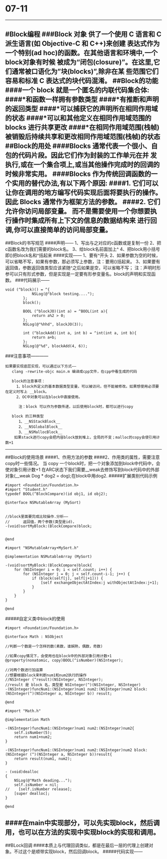 # 07-11
---
#Block编程
###Block 对象 供了一个使用 C 语言和 C 派生语言(如 Objective-C 和 C++)来创建 表达式作为一个特别(ad hoc)的函数。在其他语言和环境中,一个block对象有时候 被成为“闭包(closure)”。在这里,它们通常被口语化为”块(blocks)”,除非在某 些范围它们容易和标准 C 表达式的块代码混淆。
##Block的功能
####一个 block 就是一个匿名的内联代码集合体:
####*和函数一样拥有参数类型
####*有推断和声明的返回类型
####*可以捕获它的声明所在相同作用域的状态
####*可以和其他定义在相同作用域范围的 blocks 进行共享更改
####*在相同作用域范围(栈帧)被销毁后持续共享和更改相同作用域范围(栈帧)的状态
##Block的用处
####Blocks 通常代表一个很小、自包的代码片段。因此它们作为封装的工作单元在并 发执行,或在一个集合项上,或当其他操作完成时的回调的时候非常实用。
####Blocks 作为传统回调函数的一个实用的替代办法,有以下两个原因:
####1. 它们可以让你在调用的地方编写代码实现后面将要执行的操作。
    因此 Blocks 通常作为框架方法的参数。
####2. 它们允许你访问局部变量。
    而不是需要使用一个你想要执行操作时集成所有上下文的信息的数据结构来
    进行回调,你可以直接简单的访问局部变量。
---
##Block的书写规范
####声明——
    1、写出与之对应的c函数或是复制一份
    2、把c函数名改为我们需要的block名。
    3、给block名前面加上^
    4、把block用小括号即()把block名和^括起来
####实现——
    1、要有^开头
    2、如果参数为空的时候，可以省略不写，如果有参数，那必须写上参数，注：要用()括起来。
    3、如果要有返回值，参数返回值类型应该紧随^之后如果是空，可以省略不写；
    注：声明时形参可以只有形式参数，但是实现是一定要有形参变量名。block的声明和实现函数。
###代码展示——
```
void (^block)() = ^{
            NSLog(@"block testing....");
        };
        block();
        
        BOOL (^blockJO)(int a) = ^BOOL(int a){
            return a%2 > 0;
        };
        NSLog(@"%hhd", blockJO(3));
        
        int (^blockAdd)(int a, int b) = ^int(int a, int b){
            return a+b;
        };
        NSLog(@"%d", blockAdd(4, 6));
```
###注意事项————
```
如果要实现底层实现，可以通过以下方式——
   clang -rewrite-objc main.m 编译成cpp文件，在cpp中看生成的代码
        
   block的注意事项：
     1、block外定义的基本数据类型变量，可以被访问，但不能被修改。如果想使用必须要在定义时写上 __block。
     2、OC中对象可以在block中直接使用。

      注：block 可以作为参数传递，以后使用block时，都可以进行copy
        
   block 的三种类型
      1、__NSStackBlock__
      2、__NSGlobalBlock__
      3、__NSMallocBlock__
    如果stack进行copy会把内容block放到堆上，全局的不变；malloc的copy会使引用计数+1
```
---
##Block的使用场景
####1、作用方法的参数
####2、作用类的属性，需要注意copy时一些情况。
     当 copy 一个block时，把一个对象添加到block中代码中，会使对象引用计数+1
     在ARC状态下我们需要__weak去修饰写到block代码中的外部对象(__weak Dog * dog2 = dog);在block中用dog2.
#####扩展类别代码示例
```
#import <Foundation/Foundation.h>
#import "Student.h"
typedef BOOL(^BlockCompare)(id obj1, id obj2);

@interface NSMutableArray (MySort)


//block里面要完成比较操作.分析——
//      返回值，两个参数(类型是id)，
-(void)sortMyBlock:(BlockCompare)block;


@end
```
```
#import "NSMutableArray+MySort.h"

@implementation NSMutableArray (MySort)

-(void)sortMyBlock:(BlockCompare)block{
    for (NSInteger i = 0; i < self.count; i++) {
        for (NSInteger j = 0; j < self.count-i-1; j++) {
            if (block(self[j], self[j+1])) {
                [self exchangeObjectAtIndex:j withObjectAtIndex:j+1];
            }
        }
    }
}

@end
```
#####自定义类中block的使用
```
#import <Foundation/Foundation.h>

@interface Math : NSObject

//判断一个数是一个怎样的数(素数，谁娴熟，偶数，奇数)

//如果copy情况下，会使用也在block中的外部对象引用计数+1
@property(nonatomic, copy)BOOL(^isNumber)(NSInteger);

//对两个数进行加运算
//想要根据block来判断num1和num2执行的操作
//NSInteger (^result)(NSInteger, NSInteger);
//result 是 block 名，类型是 NSInteger(^)(NSInteger, NSInteger)
-(NSInteger)funcNum1:(NSInteger)num1 num2:(NSInteger)num2 block:(NSInteger(^)(NSInteger a, NSInteger b)) result;

@end
```
```
#import "Math.h"

@implementation Math

-(NSInteger)funcNum1:(NSInteger)num1 num2:(NSInteger)num2{
    self.isNumber(5);
    return num1+num2;
}

-(NSInteger)funcNum1:(NSInteger)num1 num2:(NSInteger)num2 block:(NSInteger (^)(NSInteger a, NSInteger b))result{
    return result(num1, num2);
}

- (void)dealloc
{
    NSLog(@"Math deading...");
    self.isNumber = nil;
//    [self.isNumber release];
    [super dealloc];
}

@end
```
####在main中实现部分，可以先实现block，然后调用，也可以在方法的实现中实现block的实现和调用。
---
##BLock回调
####本质上与代理回调类似，都是在最后一层的代理上创建对象。不过这个是顺带实现block，然后回调block。
#####代码实现——
